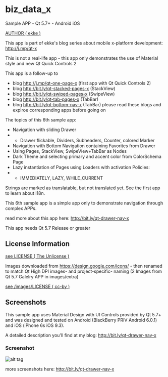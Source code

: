 # biz_data_x
Sample APP - Qt 5.7+ - Android iOS

[AUTHOR ( ekke )](AUTHOR.md)

This app is part of ekke's blog series about mobile x-platform development:
http://j.mp/qt-x

This is not a real-life app - this app only demonstrates the use of Material style and new Qt Quick Controls 2

This app is a follow-up to
* blog http://j.mp/qt-one-page-x (first app with Qt Quick Controls 2)
* blog http://bit.ly/qt-stacked-pages-x (StackView)
* blog http://bit.ly/qt-swiped-pages-x (SwipeView)
* blog http://bit.ly/qt-tab-pages-x (TabBar)
* blog http://bit.ly/qt-bottom-nav-x (TabBar)
please read these blogs and explroe corresponding apps before going on

The topics of this 6th sample app:

* Navigation with sliding Drawer
* - Drawer flickable, Dividers, Subheaders, Counter, colored Marker
* Navigation with Bottom Navigation containing Favorites from Drawer
* Using Pages, StackView, SwipeView+TabBar as Nodes
* Dark Theme and selecting primary and accent color from ColorSchema Page
* Lazy instantiation of Pages using Loaders with activation Policies:
* - IMMEDIATELY, LAZY, WHILE_CURRENT

Strings are marked as translatable, but not translated yet. See the first app to learn about i18n.

This 6th sample app is a simple app only to demonstrate navigation through complex APPs.
 
read more about this app here:
http://bit.ly/qt-drawer-nav-x

This app needs Qt 5.7 Release or greater

## License Information
[see LICENSE ( The Unlicense )](LICENSE)

Images downloaded from https://design.google.com/icons/ - then renamed to match Qt High DPI images- and project-specific- naming
(2 Images from Qt 5.7 Galelry APP in images/extra)

[see /images/LICENSE ( cc-by )](images/LICENSE)

## Screenshots
This sample app uses Material Design with UI Controls provided by Qt 5.7+ and was designed and tested on Android (BlackBerry PRIV Android 6.0.1) and iOS (iPhone 6s iOS 9.3).

A detailed description you'll find at my blog: http://bit.ly/qt-drawer-nav-x

### Screenshot
![alt tag](https://appbus.files.wordpress.com/2016/06/drawer.png  "Screenshot Android Portrait")

more screenshots here:
http://bit.ly/qt-drawer-nav-x
